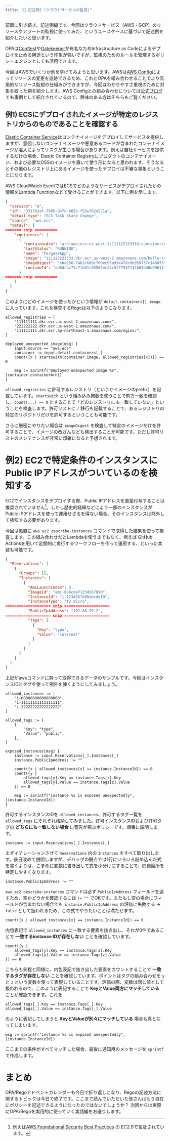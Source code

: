 ```yaml
---
title: "📝 記述例2 (クラウドサービスの監視)"
---
```


前節に引き続き、記述例編です。今回はクラウドサービス（AWS・GCP）のリソースやアラートの監視に使ってみた、というユースケースに基づいて記述例を紹介したいと思います。

OPAは[Conftest](https://www.conftest.dev/)や[Gatekeeper](https://github.com/open-policy-agent/gatekeeper)が有名なためInfrastructure as Codeによるデプロイを止める用途という印象が強いですが、監視のためのルールを管理するポリシーエンジンとしても活用できます。

今回はAWSでいくつか例を挙げてみようと思います。AWSは[AWS Config](https://aws.amazon.com/config/)によってリソースの変更を追跡できるため、これとOPAを組み合わせることでより汎用的なリソース監視の仕組みができますが、今回はわかりやすさ重視のために対象を絞った例を紹介します。AWS Configとの組み合わせについては[公式ブログ](https://aws.amazon.com/blogs/mt/using-opa-to-create-aws-config-rules/)でも事例として紹介されているので、興味のある方はそちらもご覧ください。

## 例1) ECSにデプロイされたイメージが特定のレジストリからのものであることを確認する

[Elastic Container Service](https://aws.amazon.com/ecs/)はコンテナイメージをデプロイしてサービスを提供しますが、意図しないコンテナイメージや悪意あるコードが含まれたコンテナイメージが混入によってリスクが生じる場合があります。例えば自社サービスを提供するだけの場合、Elastic Container Registryにプロダクトのコンテナイメージ、および必要なOSSのイメージを置いて使う形になると思われます。そうなるとその他のレジストリ上にあるイメージを使ったデプロイは不審な事象ということになります。

AWS CloudWatch EventではECSでどのようなサービスがデプロイされたかの情報をLambda Functionなどで受けることができます。以下に例を示します。

```json
{
  "version": "0",
  "id": "3317b2af-7005-947d-b652-f55e762e571a",
  "detail-type": "ECS Task State Change",
  "source": "aws.ecs",
  "detail": {
======= snip ==========
    "containers": [
      {
        "containerArn": "arn:aws:ecs:us-west-2:111122223333:container/cf159fd6-3e3f-4a9e-84f9-66cbe726af01",
        "lastStatus": "RUNNING",
        "name": "FargateApp",
        "image": "111122223333.dkr.ecr.us-west-2.amazonaws.com/hello-repository:latest",
        "imageDigest": "sha256:74b2c688c700ec95a93e478cdb959737c148df3fbf5ea706abe0318726e885e6",
        "runtimeId": "ad64cbc71c7fb31c55507ec24c9f77947132b03d48d9961115cf24f3b7307e1e",
      }
======= snip ==========
    ]
  }
}
```

このようにどのイメージを使ったかという情報が `detail.containers[].image` に入っています。これを検査するRegoは以下のようになります。

```rego
allowed_registries = [
    "111111111.dkr.ecr.us-west-2.amazonaws.com/",
    "222222222.dkr.ecr.us-west-2.amazonaws.com/",
    "111111111.dkr.ecr.ap-northeast-1.amazonaws.com/nginx:",
]

deployed_unexpected_image[msg] {
    input.source == "aws.ecs"
    container := input.detail.containers[_]
    count({x | startswith(container.image, allowed_registries[x])}) == 0

    msg := sprintf("Deployed unexpected image %s", [container.containerArn])
}
```

`allowed_registries` に許可するレジストリ（というかイメージのprefix）を記載しています。`startswith` という組み込み関数を使うことで前方一致を確認し、`count(...) == 0` とすることで「どのレジストリにも一致していない」ということを検査します。許可リストに `/` 移行も記載することで、あるレジストリの特定のリポジトリだけを許可するということも可能です。

さらに厳密にやりたい場合は `imageDigest` を検査して特定のイメージだけを許可することで、イメージの改ざんなども検出することが可能です。ただし許可リストのメンテナンスが非常に煩雑になると予想されます。

# 例2) EC2で特定条件のインスタンスにPublic IPアドレスがついているのを検知する

EC2でインスタンスをデプロイする際、Public IPアドレスを直接付与することは推奨されていません[^no-public-ip]。しかし歴史的経緯などにより一部のインスタンスがPublic IPアドレスを使って運用せざるを得ない場合、そのインスタンスは除外して検知する必要があります。

今回は愚直に `aws ec2 describe-instances` コマンドで取得した結果を使って検査します。この組み合わせだとLambdaを使うまでもなく、例えば GitHub Actionsを用いて定期的に実行するワークフローを作って運用する、といった実装も可能です。

```json
{
  "Reservations": [
    {
      "Groups": [],
      "Instances": [
        {
          "AmiLaunchIndex": 0,
          "ImageId": "ami-0abcdef1234567890",
          "InstanceId": "i-1234567890abcdef0",
          "InstanceType": "t2.micro",
==================== snip ====================
          "PublicIpAddress": "192.88.99.2",
==================== snip ====================
          "Tags": [
            {
              "Key": "type",
              "Value": "internal"
            }
          ]
        }
      ]
    }
  ]
}
```

上記がawsコマンドに酔って取得できるデータのサンプルです。今回はインスタンスIDとタグを使って例外を弾くようにしてみましょう。

```rego
allowed_instances := [
    "i-00000000000000000",
    "i-11111111111111111",
    "i-22222222222222222",
]

allowed_tags := [
    {
        "Key": "type",
        "Value": "public",
    },
]

exposed_instances[msg] {
    instance := input.Reservations[_].Instances[_]
    instance.PublicIpAddress != ""

    count({x | allowed_instances[x] == instance.InstanceId}) == 0
    count({y |
        allowed_tags[y].Key == instance.Tags[z].Key
        allowed_tags[y].Value == instance.Tags[z].Value
    }) == 0

    msg := sprintf("instance %s is exposed unexpectedly", [instance.InstanceId])
}
```

許可するインスタンスIDを `allowed_instances`、許可するタグ一覧を `allowed_tags` にそれぞれ格納してみました。許可インスタンスIDおよび許可タグの **どちらにも一致しない場合** に警告が飛ぶポリシーです。順番に説明します。

```rego
instance := input.Reservations[_].Instances[_]
```

まずイテレーションさせて `Reservations` 内の `Instances` をすべて取り出します。後日改めて説明しますが、デバッグの観点では1行にいろいろ詰め込んだ式を書くよりは、こまめに変数に書き出して式を小分けにすることで、問題箇所を特定しやすくなります。

```rego
instance.PublicIpAddress != ""
```

`aws ec2 describe-instances` コマンドは必ず `PublicIpAddress` フィールドを返すため、空かどうかを確認するには `!= ""` でOKです。またもし空の場合にフィールドが含まれない場合でも `instance.PublicIpAddress` の評価に失敗する → `false` として扱われるため、この式でやりたいことは満たせます。

```
count({x | allowed_instances[x] == instance.InstanceId}) == 0
```

内包表記で `allowed_instances` に一致する要素を抜き出し、それが0件であることで **一致するinstance IDが存在しない** ことを確認しています。

```rego
count({y |
    allowed_tags[y].Key == instance.Tags[z].Key
    allowed_tags[y].Value == instance.Tags[z].Value
}) == 0
```

こちらも先程と同様に、内包表記で抜き出した要素をカウントすることで **一致するタグが存在しない** ことを確認しています。ポイントはタグの組み合わせを `y` と `z` という変数を使って表現していることです。評価の際、変数は同じ値として扱われるので、このように表記することで **KeyとValue両方にマッチしている** ことが確認できます。これを

```rego
allowed_tags[_].Key == instance.Tags[_].Key
allowed_tags[_].Value == instance.Tags[_].Value
```

のように表記してしまうと **KeyとValueが別々にマッチしている** 場合も真となってしまいます。

```rego
msg := sprintf("instance %s is exposed unexpectedly", [instance.InstanceId])
```

ここまでの条件がすべてマッチした場合、最後に通知用のメッセージを `sprintf` で作成します。

# まとめ

OPA/Regoアドベントカレンダーも今日で折り返しになり、Regoの記述方法に関するトピックは今日で終了です。ここまで読んでいただいた皆さんはもう自在にポリシーを記述できるようになったのではないでしょうか？ 次回からは実際にOPA/Regoを実用的に使っていく実践編をお送りします。

[^no-public-ip]: 例えば[AWS Foundational Security Best Practices](https://docs.aws.amazon.com/securityhub/latest/userguide/securityhub-standards-fsbp-controls.html) の EC2.9で言及されています。